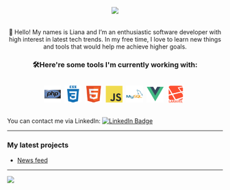 
<div id="header" align="center">
  <img src="https://media.giphy.com/media/0zV9svUZvFeU7Ox8Sh/giphy.gif" width="200"/>
  <div id="badges">
</div>
  <br>
  <p>👋 Hello! My names is Liana and I’m an enthusiastic software developer with high interest in latest tech trends. In my free time, I love to learn new things and tools that would help me achieve higher goals.</p>

<h3>🛠Here're some tools I'm currently working with:</h3>
  <br>
  <div>
<img src="https://github.com/devicons/devicon/blob/master/icons/php/php-original.svg" title="NodeJS" alt="NodeJS" width="40" height="40"/>&nbsp;
  <img src="https://github.com/devicons/devicon/blob/master/icons/css3/css3-plain-wordmark.svg"  title="CSS3" alt="CSS" width="40" height="40"/>&nbsp;
  <img src="https://github.com/devicons/devicon/blob/master/icons/html5/html5-original.svg" title="HTML5" alt="HTML" width="40" height="40"/>&nbsp;
  <img src="https://github.com/devicons/devicon/blob/master/icons/javascript/javascript-original.svg" title="JavaScript" alt="JavaScript" width="40" height="40"/>&nbsp;
  <img src="https://github.com/devicons/devicon/blob/master/icons/mysql/mysql-original-wordmark.svg" title="MySQL"  alt="MySQL" width="40" height="40"/>&nbsp;
  <img src="https://github.com/devicons/devicon/blob/master/icons/vuejs/vuejs-original.svg" title="NodeJS" alt="NodeJS" width="40" height="40"/>&nbsp;
  <img src="https://github.com/devicons/devicon/blob/master/icons/laravel/laravel-plain-wordmark.svg" title="NodeJS" alt="NodeJS" width="40" height="40"/>&nbsp;
   
</div>
</div>
<br>
 <div id="badges">
<p aling="left">You can contact me via LinkedIn: <a href="https://www.linkedin.com/in/lianadacestipniece/">
    <img src="https://img.shields.io/badge/LinkedIn-blue?style=for-the-badge&logo=linkedin&logoColor=white" alt="LinkedIn Badge"/>
  </a>
</p>
</div>
<hr>
<h3>My latest projects</h3>
<ul>
<li><a href="https://github.com/LianaDace/NewsApi.v1">News feed</a></li>
</ul>
<hr>
<img class="img" src="https://github-readme-stats.vercel.app/api/top-langs/?username=LianaDace&theme=radical&layout=compact" />
